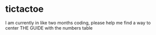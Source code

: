 # tictactoe
I am currently in like two months coding, please help me find a way to center THE GUIDE with the numbers table
